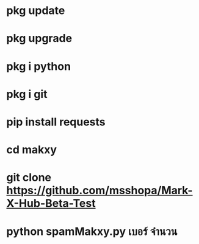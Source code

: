 # pkg update
# pkg upgrade
# pkg i python
# pkg i git
# pip install requests
# cd makxy
# git clone https://github.com/msshopa/Mark-X-Hub-Beta-Test
# python spamMakxy.py เบอร์ จำนวน
